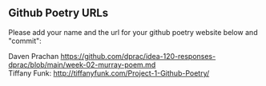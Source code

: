 <h2>Github Poetry URLs</h2>
<p>Please add your name and the url for your github poetry website below and "commit":</p>

Daven Prachan [
](https://github.com/dprac/idea-120-responses-dprac/blob/main/week-02-murray-poem.md)https://github.com/dprac/idea-120-responses-dprac/blob/main/week-02-murray-poem.md <br>
Tiffany Funk: http://tiffanyfunk.com/Project-1-Github-Poetry/
